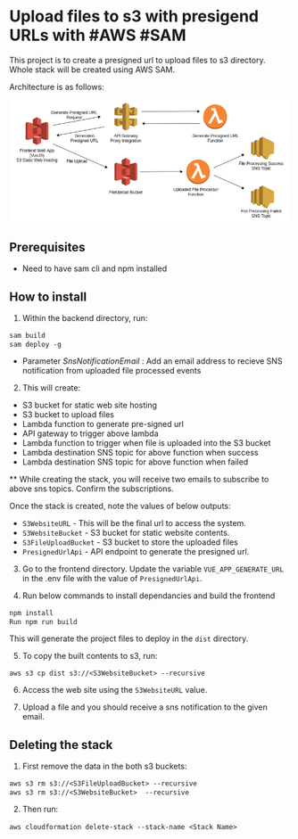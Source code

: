 # Upload files to s3 with presigend URLs with #AWS #SAM

This project is to create a presigned url to upload files to s3 directory. Whole stack will be created using AWS SAM.

Architecture is as follows:

![Image of Architecture](architecture.png)

## Prerequisites

* Need to have sam cli and npm installed


## How to install

1. Within the backend directory, run:
```
sam build
sam deploy -g
```
- Parameter *SnsNotificationEmail* : Add an email address to recieve SNS notification from uploaded file processed events

2. This will create:
- S3 bucket for static web site hosting
- S3 bucket to upload files
- Lambda function to generate pre-signed url
- API gateway to trigger above lambda
- Lambda function to trigger when file is uploaded into the S3 bucket
- Lambda destination SNS topic for above function when success
- Lambda destination SNS topic for above function when failed

** While creating the stack, you will receive two emails to subscribe to above sns topics. Confirm the subscriptions.

Once the stack is created, note the values of below outputs:

* `S3WebsiteURL` - This will be the final url to access the system.
* `S3WebsiteBucket` - S3 bucket for static website contents.
* `S3FileUploadBucket` - S3 bucket to store the uploaded files
* `PresignedUrlApi` - API endpoint to generate the presigned url.

3. Go to the frontend directory.
Update the variable `VUE_APP_GENERATE_URL` in the .env file with the value of `PresignedUrlApi`.

4. Run below commands to install dependancies and build the frontend
```
npm install
Run npm run build
```

This will generate the project files to deploy in the `dist` directory.

5. To copy the built contents to s3, run:
```
aws s3 cp dist s3://<S3WebsiteBucket> --recursive
```

6. Access the web site using the `S3WebsiteURL` value.

7. Upload a file and you should receive a sns notification to the given email.


## Deleting the stack

1. First remove the data in the both s3 buckets:

```
aws s3 rm s3://<S3FileUploadBucket> --recursive
aws s3 rm s3://<S3WebsiteBucket>  --recursive
```

2. Then run:

```aws cloudformation delete-stack --stack-name <Stack Name>```
